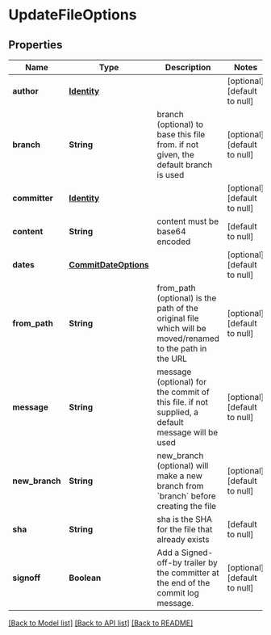 # UpdateFileOptions
## Properties

| Name | Type | Description | Notes |
|------------ | ------------- | ------------- | -------------|
| **author** | [**Identity**](Identity.md) |  | [optional] [default to null] |
| **branch** | **String** | branch (optional) to base this file from. if not given, the default branch is used | [optional] [default to null] |
| **committer** | [**Identity**](Identity.md) |  | [optional] [default to null] |
| **content** | **String** | content must be base64 encoded | [default to null] |
| **dates** | [**CommitDateOptions**](CommitDateOptions.md) |  | [optional] [default to null] |
| **from\_path** | **String** | from_path (optional) is the path of the original file which will be moved/renamed to the path in the URL | [optional] [default to null] |
| **message** | **String** | message (optional) for the commit of this file. if not supplied, a default message will be used | [optional] [default to null] |
| **new\_branch** | **String** | new_branch (optional) will make a new branch from &#x60;branch&#x60; before creating the file | [optional] [default to null] |
| **sha** | **String** | sha is the SHA for the file that already exists | [default to null] |
| **signoff** | **Boolean** | Add a Signed-off-by trailer by the committer at the end of the commit log message. | [optional] [default to null] |

[[Back to Model list]](../README.md#documentation-for-models) [[Back to API list]](../README.md#documentation-for-api-endpoints) [[Back to README]](../README.md)

